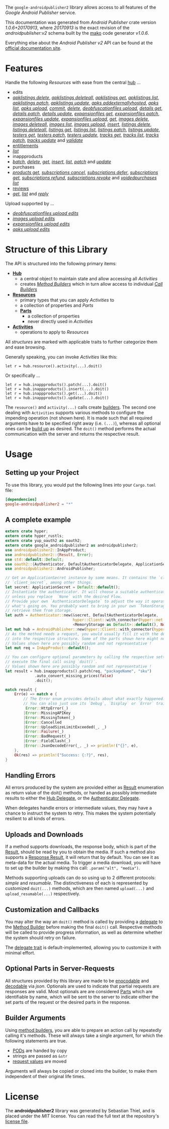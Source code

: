 <!---
DO NOT EDIT !
This file was generated automatically from 'src/mako/api/README.md.mako'
DO NOT EDIT !
-->
The `google-androidpublisher2` library allows access to all features of the *Google Android Publisher* service.

This documentation was generated from *Android Publisher* crate version *1.0.6+20170913*, where *20170913* is the exact revision of the *androidpublisher:v2* schema built by the [mako](http://www.makotemplates.org/) code generator *v1.0.6*.

Everything else about the *Android Publisher* *v2* API can be found at the
[official documentation site](https://developers.google.com/android-publisher).
# Features

Handle the following *Resources* with ease from the central [hub](https://docs.rs/google-androidpublisher2/1.0.6+20170913/google_androidpublisher2/struct.AndroidPublisher.html) ... 

* edits
 * [*apklistings delete*](https://docs.rs/google-androidpublisher2/1.0.6+20170913/google_androidpublisher2/struct.EditApklistingDeleteCall.html), [*apklistings deleteall*](https://docs.rs/google-androidpublisher2/1.0.6+20170913/google_androidpublisher2/struct.EditApklistingDeleteallCall.html), [*apklistings get*](https://docs.rs/google-androidpublisher2/1.0.6+20170913/google_androidpublisher2/struct.EditApklistingGetCall.html), [*apklistings list*](https://docs.rs/google-androidpublisher2/1.0.6+20170913/google_androidpublisher2/struct.EditApklistingListCall.html), [*apklistings patch*](https://docs.rs/google-androidpublisher2/1.0.6+20170913/google_androidpublisher2/struct.EditApklistingPatchCall.html), [*apklistings update*](https://docs.rs/google-androidpublisher2/1.0.6+20170913/google_androidpublisher2/struct.EditApklistingUpdateCall.html), [*apks addexternallyhosted*](https://docs.rs/google-androidpublisher2/1.0.6+20170913/google_androidpublisher2/struct.EditApkAddexternallyhostedCall.html), [*apks list*](https://docs.rs/google-androidpublisher2/1.0.6+20170913/google_androidpublisher2/struct.EditApkListCall.html), [*apks upload*](https://docs.rs/google-androidpublisher2/1.0.6+20170913/google_androidpublisher2/struct.EditApkUploadCall.html), [*commit*](https://docs.rs/google-androidpublisher2/1.0.6+20170913/google_androidpublisher2/struct.EditCommitCall.html), [*delete*](https://docs.rs/google-androidpublisher2/1.0.6+20170913/google_androidpublisher2/struct.EditDeleteCall.html), [*deobfuscationfiles upload*](https://docs.rs/google-androidpublisher2/1.0.6+20170913/google_androidpublisher2/struct.EditDeobfuscationfileUploadCall.html), [*details get*](https://docs.rs/google-androidpublisher2/1.0.6+20170913/google_androidpublisher2/struct.EditDetailGetCall.html), [*details patch*](https://docs.rs/google-androidpublisher2/1.0.6+20170913/google_androidpublisher2/struct.EditDetailPatchCall.html), [*details update*](https://docs.rs/google-androidpublisher2/1.0.6+20170913/google_androidpublisher2/struct.EditDetailUpdateCall.html), [*expansionfiles get*](https://docs.rs/google-androidpublisher2/1.0.6+20170913/google_androidpublisher2/struct.EditExpansionfileGetCall.html), [*expansionfiles patch*](https://docs.rs/google-androidpublisher2/1.0.6+20170913/google_androidpublisher2/struct.EditExpansionfilePatchCall.html), [*expansionfiles update*](https://docs.rs/google-androidpublisher2/1.0.6+20170913/google_androidpublisher2/struct.EditExpansionfileUpdateCall.html), [*expansionfiles upload*](https://docs.rs/google-androidpublisher2/1.0.6+20170913/google_androidpublisher2/struct.EditExpansionfileUploadCall.html), [*get*](https://docs.rs/google-androidpublisher2/1.0.6+20170913/google_androidpublisher2/struct.EditGetCall.html), [*images delete*](https://docs.rs/google-androidpublisher2/1.0.6+20170913/google_androidpublisher2/struct.EditImageDeleteCall.html), [*images deleteall*](https://docs.rs/google-androidpublisher2/1.0.6+20170913/google_androidpublisher2/struct.EditImageDeleteallCall.html), [*images list*](https://docs.rs/google-androidpublisher2/1.0.6+20170913/google_androidpublisher2/struct.EditImageListCall.html), [*images upload*](https://docs.rs/google-androidpublisher2/1.0.6+20170913/google_androidpublisher2/struct.EditImageUploadCall.html), [*insert*](https://docs.rs/google-androidpublisher2/1.0.6+20170913/google_androidpublisher2/struct.EditInsertCall.html), [*listings delete*](https://docs.rs/google-androidpublisher2/1.0.6+20170913/google_androidpublisher2/struct.EditListingDeleteCall.html), [*listings deleteall*](https://docs.rs/google-androidpublisher2/1.0.6+20170913/google_androidpublisher2/struct.EditListingDeleteallCall.html), [*listings get*](https://docs.rs/google-androidpublisher2/1.0.6+20170913/google_androidpublisher2/struct.EditListingGetCall.html), [*listings list*](https://docs.rs/google-androidpublisher2/1.0.6+20170913/google_androidpublisher2/struct.EditListingListCall.html), [*listings patch*](https://docs.rs/google-androidpublisher2/1.0.6+20170913/google_androidpublisher2/struct.EditListingPatchCall.html), [*listings update*](https://docs.rs/google-androidpublisher2/1.0.6+20170913/google_androidpublisher2/struct.EditListingUpdateCall.html), [*testers get*](https://docs.rs/google-androidpublisher2/1.0.6+20170913/google_androidpublisher2/struct.EditTesterGetCall.html), [*testers patch*](https://docs.rs/google-androidpublisher2/1.0.6+20170913/google_androidpublisher2/struct.EditTesterPatchCall.html), [*testers update*](https://docs.rs/google-androidpublisher2/1.0.6+20170913/google_androidpublisher2/struct.EditTesterUpdateCall.html), [*tracks get*](https://docs.rs/google-androidpublisher2/1.0.6+20170913/google_androidpublisher2/struct.EditTrackGetCall.html), [*tracks list*](https://docs.rs/google-androidpublisher2/1.0.6+20170913/google_androidpublisher2/struct.EditTrackListCall.html), [*tracks patch*](https://docs.rs/google-androidpublisher2/1.0.6+20170913/google_androidpublisher2/struct.EditTrackPatchCall.html), [*tracks update*](https://docs.rs/google-androidpublisher2/1.0.6+20170913/google_androidpublisher2/struct.EditTrackUpdateCall.html) and [*validate*](https://docs.rs/google-androidpublisher2/1.0.6+20170913/google_androidpublisher2/struct.EditValidateCall.html)
* [entitlements](https://docs.rs/google-androidpublisher2/1.0.6+20170913/google_androidpublisher2/struct.Entitlement.html)
 * [*list*](https://docs.rs/google-androidpublisher2/1.0.6+20170913/google_androidpublisher2/struct.EntitlementListCall.html)
* inappproducts
 * [*batch*](https://docs.rs/google-androidpublisher2/1.0.6+20170913/google_androidpublisher2/struct.InappproductBatchCall.html), [*delete*](https://docs.rs/google-androidpublisher2/1.0.6+20170913/google_androidpublisher2/struct.InappproductDeleteCall.html), [*get*](https://docs.rs/google-androidpublisher2/1.0.6+20170913/google_androidpublisher2/struct.InappproductGetCall.html), [*insert*](https://docs.rs/google-androidpublisher2/1.0.6+20170913/google_androidpublisher2/struct.InappproductInsertCall.html), [*list*](https://docs.rs/google-androidpublisher2/1.0.6+20170913/google_androidpublisher2/struct.InappproductListCall.html), [*patch*](https://docs.rs/google-androidpublisher2/1.0.6+20170913/google_androidpublisher2/struct.InappproductPatchCall.html) and [*update*](https://docs.rs/google-androidpublisher2/1.0.6+20170913/google_androidpublisher2/struct.InappproductUpdateCall.html)
* purchases
 * [*products get*](https://docs.rs/google-androidpublisher2/1.0.6+20170913/google_androidpublisher2/struct.PurchaseProductGetCall.html), [*subscriptions cancel*](https://docs.rs/google-androidpublisher2/1.0.6+20170913/google_androidpublisher2/struct.PurchaseSubscriptionCancelCall.html), [*subscriptions defer*](https://docs.rs/google-androidpublisher2/1.0.6+20170913/google_androidpublisher2/struct.PurchaseSubscriptionDeferCall.html), [*subscriptions get*](https://docs.rs/google-androidpublisher2/1.0.6+20170913/google_androidpublisher2/struct.PurchaseSubscriptionGetCall.html), [*subscriptions refund*](https://docs.rs/google-androidpublisher2/1.0.6+20170913/google_androidpublisher2/struct.PurchaseSubscriptionRefundCall.html), [*subscriptions revoke*](https://docs.rs/google-androidpublisher2/1.0.6+20170913/google_androidpublisher2/struct.PurchaseSubscriptionRevokeCall.html) and [*voidedpurchases list*](https://docs.rs/google-androidpublisher2/1.0.6+20170913/google_androidpublisher2/struct.PurchaseVoidedpurchaseListCall.html)
* [reviews](https://docs.rs/google-androidpublisher2/1.0.6+20170913/google_androidpublisher2/struct.Review.html)
 * [*get*](https://docs.rs/google-androidpublisher2/1.0.6+20170913/google_androidpublisher2/struct.ReviewGetCall.html), [*list*](https://docs.rs/google-androidpublisher2/1.0.6+20170913/google_androidpublisher2/struct.ReviewListCall.html) and [*reply*](https://docs.rs/google-androidpublisher2/1.0.6+20170913/google_androidpublisher2/struct.ReviewReplyCall.html)


Upload supported by ...

* [*deobfuscationfiles upload edits*](https://docs.rs/google-androidpublisher2/1.0.6+20170913/google_androidpublisher2/struct.EditDeobfuscationfileUploadCall.html)
* [*images upload edits*](https://docs.rs/google-androidpublisher2/1.0.6+20170913/google_androidpublisher2/struct.EditImageUploadCall.html)
* [*expansionfiles upload edits*](https://docs.rs/google-androidpublisher2/1.0.6+20170913/google_androidpublisher2/struct.EditExpansionfileUploadCall.html)
* [*apks upload edits*](https://docs.rs/google-androidpublisher2/1.0.6+20170913/google_androidpublisher2/struct.EditApkUploadCall.html)



# Structure of this Library

The API is structured into the following primary items:

* **[Hub](https://docs.rs/google-androidpublisher2/1.0.6+20170913/google_androidpublisher2/struct.AndroidPublisher.html)**
    * a central object to maintain state and allow accessing all *Activities*
    * creates [*Method Builders*](https://docs.rs/google-androidpublisher2/1.0.6+20170913/google_androidpublisher2/trait.MethodsBuilder.html) which in turn
      allow access to individual [*Call Builders*](https://docs.rs/google-androidpublisher2/1.0.6+20170913/google_androidpublisher2/trait.CallBuilder.html)
* **[Resources](https://docs.rs/google-androidpublisher2/1.0.6+20170913/google_androidpublisher2/trait.Resource.html)**
    * primary types that you can apply *Activities* to
    * a collection of properties and *Parts*
    * **[Parts](https://docs.rs/google-androidpublisher2/1.0.6+20170913/google_androidpublisher2/trait.Part.html)**
        * a collection of properties
        * never directly used in *Activities*
* **[Activities](https://docs.rs/google-androidpublisher2/1.0.6+20170913/google_androidpublisher2/trait.CallBuilder.html)**
    * operations to apply to *Resources*

All *structures* are marked with applicable traits to further categorize them and ease browsing.

Generally speaking, you can invoke *Activities* like this:

```Rust,ignore
let r = hub.resource().activity(...).doit()
```

Or specifically ...

```ignore
let r = hub.inappproducts().patch(...).doit()
let r = hub.inappproducts().insert(...).doit()
let r = hub.inappproducts().get(...).doit()
let r = hub.inappproducts().update(...).doit()
```

The `resource()` and `activity(...)` calls create [builders][builder-pattern]. The second one dealing with `Activities` 
supports various methods to configure the impending operation (not shown here). It is made such that all required arguments have to be 
specified right away (i.e. `(...)`), whereas all optional ones can be [build up][builder-pattern] as desired.
The `doit()` method performs the actual communication with the server and returns the respective result.

# Usage

## Setting up your Project

To use this library, you would put the following lines into your `Cargo.toml` file:

```toml
[dependencies]
google-androidpublisher2 = "*"
```

## A complete example

```Rust
extern crate hyper;
extern crate hyper_rustls;
extern crate yup_oauth2 as oauth2;
extern crate google_androidpublisher2 as androidpublisher2;
use androidpublisher2::InAppProduct;
use androidpublisher2::{Result, Error};
use std::default::Default;
use oauth2::{Authenticator, DefaultAuthenticatorDelegate, ApplicationSecret, MemoryStorage};
use androidpublisher2::AndroidPublisher;

// Get an ApplicationSecret instance by some means. It contains the `client_id` and 
// `client_secret`, among other things.
let secret: ApplicationSecret = Default::default();
// Instantiate the authenticator. It will choose a suitable authentication flow for you, 
// unless you replace  `None` with the desired Flow.
// Provide your own `AuthenticatorDelegate` to adjust the way it operates and get feedback about 
// what's going on. You probably want to bring in your own `TokenStorage` to persist tokens and
// retrieve them from storage.
let auth = Authenticator::new(&secret, DefaultAuthenticatorDelegate,
                              hyper::Client::with_connector(hyper::net::HttpsConnector::new(hyper_rustls::TlsClient::new())),
                              <MemoryStorage as Default>::default(), None);
let mut hub = AndroidPublisher::new(hyper::Client::with_connector(hyper::net::HttpsConnector::new(hyper_rustls::TlsClient::new())), auth);
// As the method needs a request, you would usually fill it with the desired information
// into the respective structure. Some of the parts shown here might not be applicable !
// Values shown here are possibly random and not representative !
let mut req = InAppProduct::default();

// You can configure optional parameters by calling the respective setters at will, and
// execute the final call using `doit()`.
// Values shown here are possibly random and not representative !
let result = hub.inappproducts().patch(req, "packageName", "sku")
             .auto_convert_missing_prices(false)
             .doit();

match result {
    Err(e) => match e {
        // The Error enum provides details about what exactly happened.
        // You can also just use its `Debug`, `Display` or `Error` traits
         Error::HttpError(_)
        |Error::MissingAPIKey
        |Error::MissingToken(_)
        |Error::Cancelled
        |Error::UploadSizeLimitExceeded(_, _)
        |Error::Failure(_)
        |Error::BadRequest(_)
        |Error::FieldClash(_)
        |Error::JsonDecodeError(_, _) => println!("{}", e),
    },
    Ok(res) => println!("Success: {:?}", res),
}

```
## Handling Errors

All errors produced by the system are provided either as [Result](https://docs.rs/google-androidpublisher2/1.0.6+20170913/google_androidpublisher2/enum.Result.html) enumeration as return value of 
the doit() methods, or handed as possibly intermediate results to either the 
[Hub Delegate](https://docs.rs/google-androidpublisher2/1.0.6+20170913/google_androidpublisher2/trait.Delegate.html), or the [Authenticator Delegate](https://docs.rs/yup-oauth2/*/yup_oauth2/trait.AuthenticatorDelegate.html).

When delegates handle errors or intermediate values, they may have a chance to instruct the system to retry. This 
makes the system potentially resilient to all kinds of errors.

## Uploads and Downloads
If a method supports downloads, the response body, which is part of the [Result](https://docs.rs/google-androidpublisher2/1.0.6+20170913/google_androidpublisher2/enum.Result.html), should be
read by you to obtain the media.
If such a method also supports a [Response Result](https://docs.rs/google-androidpublisher2/1.0.6+20170913/google_androidpublisher2/trait.ResponseResult.html), it will return that by default.
You can see it as meta-data for the actual media. To trigger a media download, you will have to set up the builder by making
this call: `.param("alt", "media")`.

Methods supporting uploads can do so using up to 2 different protocols: 
*simple* and *resumable*. The distinctiveness of each is represented by customized 
`doit(...)` methods, which are then named `upload(...)` and `upload_resumable(...)` respectively.

## Customization and Callbacks

You may alter the way an `doit()` method is called by providing a [delegate](https://docs.rs/google-androidpublisher2/1.0.6+20170913/google_androidpublisher2/trait.Delegate.html) to the 
[Method Builder](https://docs.rs/google-androidpublisher2/1.0.6+20170913/google_androidpublisher2/trait.CallBuilder.html) before making the final `doit()` call. 
Respective methods will be called to provide progress information, as well as determine whether the system should 
retry on failure.

The [delegate trait](https://docs.rs/google-androidpublisher2/1.0.6+20170913/google_androidpublisher2/trait.Delegate.html) is default-implemented, allowing you to customize it with minimal effort.

## Optional Parts in Server-Requests

All structures provided by this library are made to be [enocodable](https://docs.rs/google-androidpublisher2/1.0.6+20170913/google_androidpublisher2/trait.RequestValue.html) and 
[decodable](https://docs.rs/google-androidpublisher2/1.0.6+20170913/google_androidpublisher2/trait.ResponseResult.html) via *json*. Optionals are used to indicate that partial requests are responses 
are valid.
Most optionals are are considered [Parts](https://docs.rs/google-androidpublisher2/1.0.6+20170913/google_androidpublisher2/trait.Part.html) which are identifiable by name, which will be sent to 
the server to indicate either the set parts of the request or the desired parts in the response.

## Builder Arguments

Using [method builders](https://docs.rs/google-androidpublisher2/1.0.6+20170913/google_androidpublisher2/trait.CallBuilder.html), you are able to prepare an action call by repeatedly calling it's methods.
These will always take a single argument, for which the following statements are true.

* [PODs][wiki-pod] are handed by copy
* strings are passed as `&str`
* [request values](https://docs.rs/google-androidpublisher2/1.0.6+20170913/google_androidpublisher2/trait.RequestValue.html) are moved

Arguments will always be copied or cloned into the builder, to make them independent of their original life times.

[wiki-pod]: http://en.wikipedia.org/wiki/Plain_old_data_structure
[builder-pattern]: http://en.wikipedia.org/wiki/Builder_pattern
[google-go-api]: https://github.com/google/google-api-go-client

# License
The **androidpublisher2** library was generated by Sebastian Thiel, and is placed 
under the *MIT* license.
You can read the full text at the repository's [license file][repo-license].

[repo-license]: https://github.com/Byron/google-apis-rsblob/master/LICENSE.md
